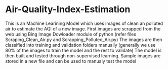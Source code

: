 # Air-Quality-Index-Estimation

This is an Machine Learining Model which uses images of clean an polluted air to estimate the AQI of a new image.
First images are scrapped from the web using Bing Image Dowloader module of python (refer files Scraping_Clean_Air.py and Scrapping_Polluted_Air.py)
The images are then classified into training and validation folders manually (generally we use 80% of the images to train the model and the rest to validate)
The model is then built and tested through non-supervised learning.
Sample images are stored in a new file and can be used to manualy test the model
